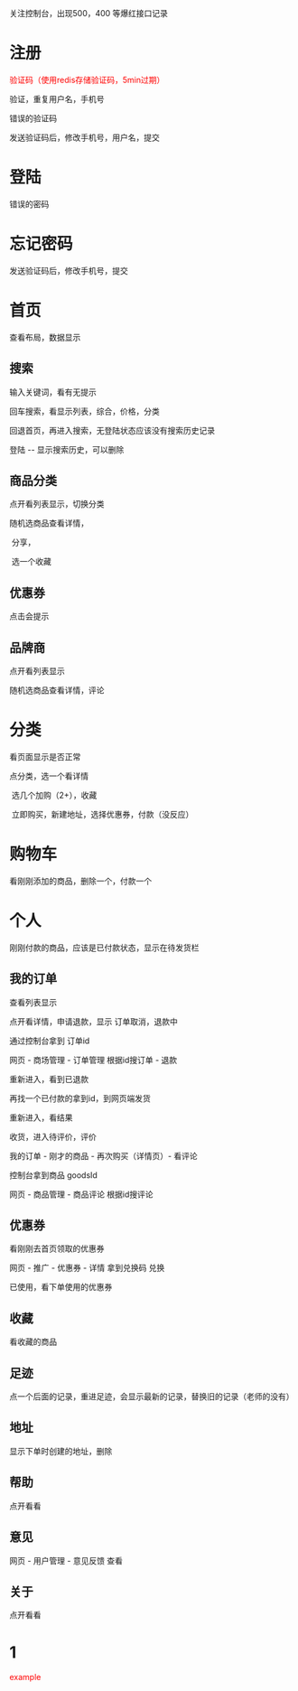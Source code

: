 关注控制台，出现500，400 等爆红接口记录



# 注册

<span style="color:red">验证码（使用redis存储验证码，5min过期）</span>



验证，重复用户名，手机号

错误的验证码

发送验证码后，修改手机号，用户名，提交



# 登陆

错误的密码



# 忘记密码

发送验证码后，修改手机号，提交



# 首页

查看布局，数据显示

## 搜索

输入关键词，看有无提示

回车搜索，看显示列表，综合，价格，分类

回退首页，再进入搜索，无登陆状态应该没有搜索历史记录



登陆 -- 显示搜索历史，可以删除

## 商品分类

点开看列表显示，切换分类

随机选商品查看详情，

​	分享，

​	选一个收藏	



## 优惠券

点击会提示



## 品牌商

点开看列表显示

随机选商品查看详情，评论



# 分类

看页面显示是否正常

点分类，选一个看详情

​	选几个加购（2+），收藏

​	立即购买，新建地址，选择优惠券，付款（没反应）

# 购物车

看刚刚添加的商品，删除一个，付款一个



# 个人

刚刚付款的商品，应该是已付款状态，显示在待发货栏



## 我的订单

查看列表显示

点开看详情，申请退款，显示  订单取消，退款中

通过控制台拿到 订单id

网页 - 商场管理 - 订单管理 根据id搜订单 - 退款

重新进入，看到已退款



再找一个已付款的拿到id，到网页端发货

重新进入，看结果



收货，进入待评价，评价

我的订单 - 刚才的商品 - 再次购买（详情页）- 看评论

控制台拿到商品 goodsId

网页 - 商品管理 - 商品评论 根据id搜评论

## 优惠券

看刚刚去首页领取的优惠券

网页 - 推广 - 优惠券 - 详情 拿到兑换码 兑换

已使用，看下单使用的优惠券



## 收藏

看收藏的商品



## 足迹

点一个后面的记录，重进足迹，会显示最新的记录，替换旧的记录（老师的没有）



## 地址

显示下单时创建的地址，删除



## 帮助

点开看看

## 意见

网页 - 用户管理 - 意见反馈 查看



## 关于

点开看看





# 1

<span style="color:red">example</span>
